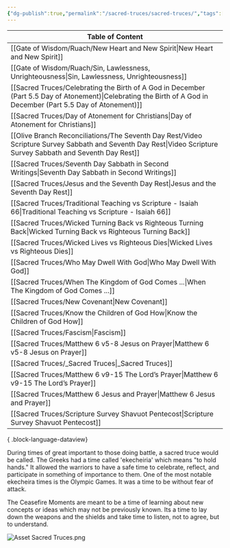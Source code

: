 ```yaml
---
{"dg-publish":true,"permalink":"/sacred-truces/sacred-truces/","tags":["#home","#SacredTruces"]}
---
```


| Table of Content                                                                                                                                                    |
| ------------------------------------------------------------------------------------------------------------------------------------------------------------------- |
| [[Gate of Wisdom/Ruach/New Heart and New Spirit\|New Heart and New Spirit]]                                                                                      |
| [[Gate of Wisdom/Ruach/Sin, Lawlessness, Unrighteousness\|Sin, Lawlessness, Unrighteousness]]                                                                    |
| [[Sacred Truces/Celebrating the Birth of A God in December (Part 5.5 Day of Atonement)\|Celebrating the Birth of A God in December (Part 5.5 Day of Atonement)]] |
| [[Sacred Truces/Day of Atonement for Christians\|Day of Atonement for Christians]]                                                                               |
| [[Olive Branch Reconciliations/The Seventh Day Rest/Video Scripture Survey Sabbath and Seventh Day Rest\|Video Scripture Survey Sabbath and Seventh Day Rest]]   |
| [[Sacred Truces/Seventh Day Sabbath in Second Writings\|Seventh Day Sabbath in Second Writings]]                                                                 |
| [[Sacred Truces/Jesus and the Seventh Day Rest\|Jesus and the Seventh Day Rest]]                                                                                 |
| [[Sacred Truces/Traditional Teaching vs Scripture - Isaiah 66\|Traditional Teaching vs Scripture - Isaiah 66]]                                                   |
| [[Sacred Truces/Wicked Turning Back vs Righteous Turning Back\|Wicked Turning Back vs Righteous Turning Back]]                                                   |
| [[Sacred Truces/Wicked Lives vs Righteous Dies\|Wicked Lives vs Righteous Dies]]                                                                                 |
| [[Sacred Truces/Who May Dwell With God\|Who May Dwell With God]]                                                                                                 |
| [[Sacred Truces/When The Kingdom of God Comes ...\|When The Kingdom of God Comes ...]]                                                                           |
| [[Sacred Truces/New Covenant\|New Covenant]]                                                                                                                     |
| [[Sacred Truces/Know the Children of God How\|Know the Children of God How]]                                                                                     |
| [[Sacred Truces/Fascism\|Fascism]]                                                                                                                               |
| [[Sacred Truces/Matthew 6 v5-8 Jesus on Prayer\|Matthew 6 v5-8 Jesus on Prayer]]                                                                                 |
| [[Sacred Truces/_Sacred Truces\|_Sacred Truces]]                                                                                                                 |
| [[Sacred Truces/Matthew 6 v9-15 The Lord’s Prayer\|Matthew 6 v9-15 The Lord’s Prayer]]                                                                           |
| [[Sacred Truces/Matthew 6 Jesus and Prayer\|Matthew 6 Jesus and Prayer]]                                                                                         |
| [[Sacred Truces/Scripture Survey Shavuot Pentecost\|Scripture Survey Shavuot Pentecost]]                                                                         |

{ .block-language-dataview}


During times of great important to those doing battle, a sacred truce would be called. The Greeks had a time called 'ekecheiria' which means "to hold hands." It allowed the warriors to have a safe time to celebrate, reflect, and participate in something of importance to them. One of the most notable ekecheira times is the Olympic Games. It was a time to be without fear of attack. 

The Ceasefire Moments are meant to be a time of learning about new concepts or ideas which may not be previously known. Its a time to lay down the weapons and the shields and take time to listen, not to agree, but to understand.

![Asset Sacred Truces.png](/img/user/Assets/attachments/Asset%20Sacred%20Truces.png)